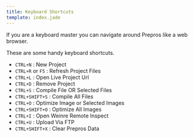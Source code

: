 ```yaml
---
title: Keyboard Shortcuts
template: index.jade
---
```


If you are a keyboard master you can navigate around Prepros like a web browser.

These are some handy keyboard shortcuts.

* `CTRL+N`  : New Project
* `CTRL+R` or `F5`  : Refresh Project Files
* `CTRL+L` : Open Live Project Url
* `CTRL+D` : Remove Project
* `CTRL+S` : Compile File OR Selected Files
* `CTRL+SHIFT+S` : Compile All Files
* `CTRL+O` : Optimize Image or Selected Images
* `CTRL+SHIFT+O` : Optimize All Images
* `CTRL+I` : Open Weinre Remote Inspect
* `CTRL+U` : Upload Via FTP
* `CTRL+SHIFT+X` : Clear Prepros Data
